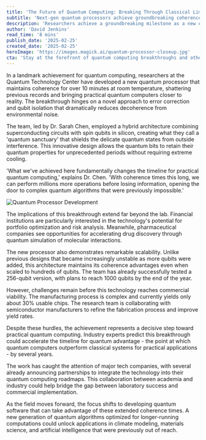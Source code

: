 ```yaml
---
title: 'The Future of Quantum Computing: Breaking Through Classical Limits'
subtitle: 'Next-gen quantum processors achieve groundbreaking coherence times'
description: 'Researchers achieve a groundbreaking milestone as a new quantum processor maintains coherence for over 10 minutes at room temperature. This breakthrough could accelerate the timeline for practical quantum applications by years, impacting industries from finance to pharmaceuticals.'
author: 'David Jenkins'
read_time: '8 mins'
publish_date: '2025-02-25'
created_date: '2025-02-25'
heroImage: 'https://images.magick.ai/quantum-processor-closeup.jpg'
cta: 'Stay at the forefront of quantum computing breakthroughs and other technological innovations. Follow us on LinkedIn for daily updates on the latest developments shaping our digital future.'
---
```


In a landmark achievement for quantum computing, researchers at the Quantum Technology Center have developed a new quantum processor that maintains coherence for over 10 minutes at room temperature, shattering previous records and bringing practical quantum computers closer to reality. The breakthrough hinges on a novel approach to error correction and qubit isolation that dramatically reduces decoherence from environmental noise.

The team, led by Dr. Sarah Chen, employed a hybrid architecture combining superconducting circuits with spin qubits in silicon, creating what they call a 'quantum sanctuary' that shields the delicate quantum states from outside interference. This innovative design allows the quantum bits to retain their quantum properties for unprecedented periods without requiring extreme cooling.

'What we've achieved here fundamentally changes the timeline for practical quantum computing,' explains Dr. Chen. 'With coherence times this long, we can perform millions more operations before losing information, opening the door to complex quantum algorithms that were previously impossible.'

![Quantum Processor Development](https://i.magick.ai/PIXE/1738406181100_magick_img.webp)

The implications of this breakthrough extend far beyond the lab. Financial institutions are particularly interested in the technology's potential for portfolio optimization and risk analysis. Meanwhile, pharmaceutical companies see opportunities for accelerating drug discovery through quantum simulation of molecular interactions.

The new processor also demonstrates remarkable scalability. Unlike previous designs that became increasingly unstable as more qubits were added, this architecture maintains its coherence advantages even when scaled to hundreds of qubits. The team has already successfully tested a 256-qubit version, with plans to reach 1000 qubits by the end of the year.

However, challenges remain before this technology reaches commercial viability. The manufacturing process is complex and currently yields only about 30% usable chips. The research team is collaborating with semiconductor manufacturers to refine the fabrication process and improve yield rates.

Despite these hurdles, the achievement represents a decisive step toward practical quantum computing. Industry experts predict this breakthrough could accelerate the timeline for quantum advantage - the point at which quantum computers outperform classical systems for practical applications - by several years.

The work has caught the attention of major tech companies, with several already announcing partnerships to integrate the technology into their quantum computing roadmaps. This collaboration between academia and industry could help bridge the gap between laboratory success and commercial implementation.

As the field moves forward, the focus shifts to developing quantum software that can take advantage of these extended coherence times. A new generation of quantum algorithms optimized for longer-running computations could unlock applications in climate modeling, materials science, and artificial intelligence that were previously out of reach.